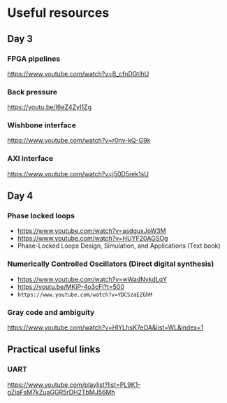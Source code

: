 # Useful resources

## Day 3

### FPGA pipelines

https://www.youtube.com/watch?v=8_cfnDGtIhU

### Back pressure

https://youtu.be/I6eZ4ZyI1Zg

### Wishbone interface

https://www.youtube.com/watch?v=r0nv-kQ-G9k

### AXI interface

https://www.youtube.com/watch?v=j50D5rek1sU

## Day 4

### Phase locked loops

- https://www.youtube.com/watch?v=asdguxJoW3M
- https://www.youtube.com/watch?v=HUYF20AGSOg
- Phase-Locked Loops Design, Simulation, and Applications (Text book)

### Numerically Controlled Oscillators (Direct digital synthesis)

- https://www.youtube.com/watch?v=wWadNvkdLqY
- https://youtu.be/MKiP-4o3cFI?t=500
- `https://www.youtube.com/watch?v=YDC5zaEZGhM`

### Gray code and ambiguity

https://www.youtube.com/watch?v=HlYLhsK7eOA&list=WL&index=1

## Practical useful links 

### UART
https://www.youtube.com/playlist?list=PL9K1-gZiaFsM7kZuaGGR5rDH2TbMJ56Mh
